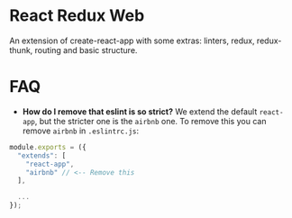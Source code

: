 # React Redux Web

An extension of create-react-app with some extras: linters, redux, redux-thunk,
routing and basic structure.


# FAQ

- __How do I remove that eslint is so strict?__
We extend the default `react-app`, but the stricter one is the `airbnb` one. To
remove this you can remove `airbnb` in `.eslintrc.js`:

```javascript
module.exports = ({
  "extends": [
    "react-app",
    "airbnb" // <-- Remove this
  ],

  ...
});
```
